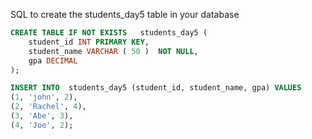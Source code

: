 SQL to create the students_day5 table in your database

```SQL
CREATE TABLE IF NOT EXISTS   students_day5 (
	student_id INT PRIMARY KEY,
	student_name VARCHAR ( 50 )  NOT NULL,
	gpa DECIMAL
);

INSERT INTO  students_day5 (student_id, student_name, gpa) VALUES 
(1, 'john', 2),
(2, 'Rachel', 4),
(3, 'Abe', 3),
(4, 'Joe', 2);
```